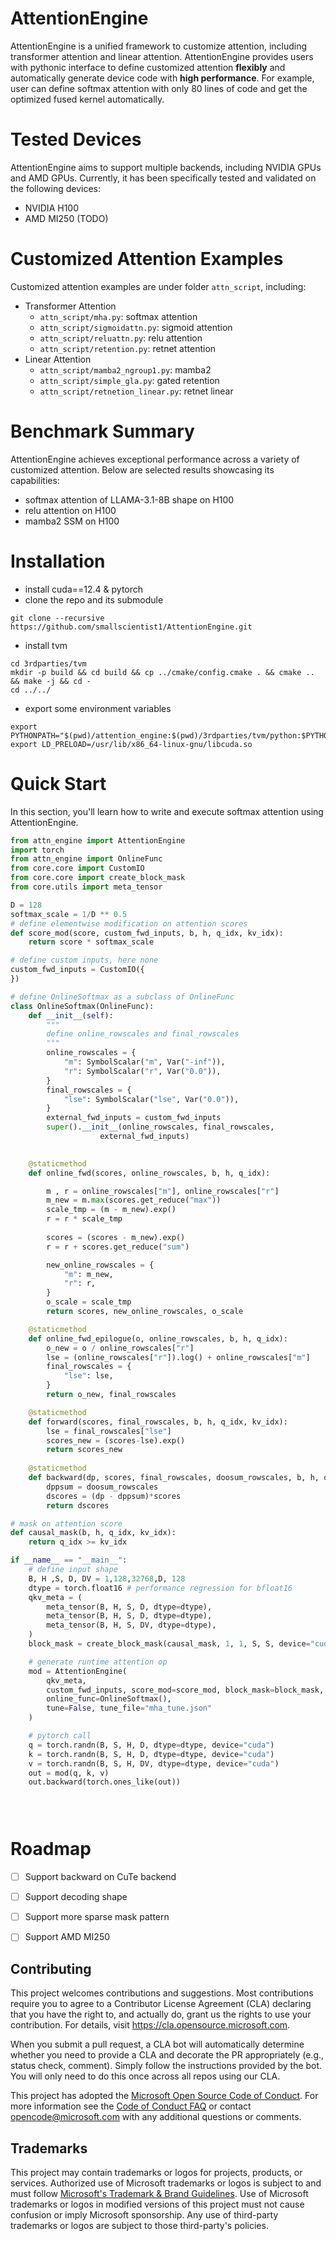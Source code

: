 # AttentionEngine

AttentionEngine is a unified framework to customize attention, including transformer attention and linear attention. AttentionEngine provides users with pythonic interface to define customized attention **flexibly** and automatically generate device code with **high performance**. For example,  user can define softmax attention with only 80 lines of code and get the optimized fused kernel automatically.

# Tested Devices

AttentionEngine aims to support multiple backends, including NVIDIA GPUs and AMD GPUs. Currently, it has been specifically tested and validated on the following devices:
- NVIDIA H100
- AMD MI250 (TODO)

# Customized Attention Examples

Customized attention examples are under folder `attn_script`, including:
+ Transformer Attention
    - `attn_script/mha.py`: softmax attention
    - `attn_script/sigmoidattn.py`: sigmoid attention
    - `attn_script/reluattn.py`: relu attention
    - `attn_script/retention.py`: retnet attention
+ Linear Attention
    - `attn_script/mamba2_ngroup1.py`: mamba2
    - `attn_script/simple_gla.py`: gated retention
    - `attn_script/retnetion_linear.py`: retnet linear

# Benchmark Summary

AttentionEngine achieves exceptional performance across a variety of customized attention. Below are selected results showcasing its capabilities:
- softmax attention of LLAMA-3.1-8B shape on H100
- relu attention on H100
- mamba2 SSM on H100


# Installation
- install cuda==12.4 & pytorch
- clone the repo and its submodule
```
git clone --recursive https://github.com/smallscientist1/AttentionEngine.git
```
- install tvm
```
cd 3rdparties/tvm
mkdir -p build && cd build && cp ../cmake/config.cmake . && cmake .. && make -j && cd -
cd ../../
```
- export some environment variables
```
export PYTHONPATH="$(pwd)/attention_engine:$(pwd)/3rdparties/tvm/python:$PYTHONPATH"
export LD_PRELOAD=/usr/lib/x86_64-linux-gnu/libcuda.so
```

# Quick Start

In this section, you'll learn how to write and execute softmax attention using AttentionEngine.

```python
from attn_engine import AttentionEngine
import torch
from attn_engine import OnlineFunc
from core.core import CustomIO
from core.core import create_block_mask
from core.utils import meta_tensor

D = 128
softmax_scale = 1/D ** 0.5
# define elementwise modification on attention scores
def score_mod(score, custom_fwd_inputs, b, h, q_idx, kv_idx):
    return score * softmax_scale

# define custom inputs, here none
custom_fwd_inputs = CustomIO({
})

# define OnlineSoftmax as a subclass of OnlineFunc
class OnlineSoftmax(OnlineFunc):
    def __init__(self):
        """
        define online_rowscales and final_rowscales
        """
        online_rowscales = {
            "m": SymbolScalar("m", Var("-inf")),
            "r": SymbolScalar("r", Var("0.0")),
        }
        final_rowscales = {
            "lse": SymbolScalar("lse", Var("0.0")),
        }
        external_fwd_inputs = custom_fwd_inputs
        super().__init__(online_rowscales, final_rowscales,
                    external_fwd_inputs)
    

    @staticmethod
    def online_fwd(scores, online_rowscales, b, h, q_idx):

        m , r = online_rowscales["m"], online_rowscales["r"]
        m_new = m.max(scores.get_reduce("max"))
        scale_tmp = (m - m_new).exp()
        r = r * scale_tmp
        
        scores = (scores - m_new).exp()
        r = r + scores.get_reduce("sum")

        new_online_rowscales = {
            "m": m_new,
            "r": r,
        }
        o_scale = scale_tmp
        return scores, new_online_rowscales, o_scale

    @staticmethod
    def online_fwd_epilogue(o, online_rowscales, b, h, q_idx):
        o_new = o / online_rowscales["r"]
        lse = (online_rowscales["r"]).log() + online_rowscales["m"]
        final_rowscales = {
            "lse": lse,
        }
        return o_new, final_rowscales

    @staticmethod
    def forward(scores, final_rowscales, b, h, q_idx, kv_idx):
        lse = final_rowscales["lse"]
        scores_new = (scores-lse).exp()
        return scores_new
    
    @staticmethod
    def backward(dp, scores, final_rowscales, doosum_rowscales, b, h, q_idx, kv_idx):
        dppsum = doosum_rowscales
        dscores = (dp - dppsum)*scores
        return dscores

# mask on attention score
def causal_mask(b, h, q_idx, kv_idx):
    return q_idx >= kv_idx

if __name__ == "__main__":
    # define input shape
    B, H ,S, D, DV = 1,128,32768,D, 128
    dtype = torch.float16 # performance regression for bfloat16
    qkv_meta = (
        meta_tensor(B, H, S, D, dtype=dtype),
        meta_tensor(B, H, S, D, dtype=dtype),
        meta_tensor(B, H, S, DV, dtype=dtype),
    )
    block_mask = create_block_mask(causal_mask, 1, 1, S, S, device="cuda")

    # generate runtime attention op
    mod = AttentionEngine(
        qkv_meta,
        custom_fwd_inputs, score_mod=score_mod, block_mask=block_mask,
        online_func=OnlineSoftmax(),
        tune=False, tune_file="mha_tune.json"
    )

    # pytorch call
    q = torch.randn(B, S, H, D, dtype=dtype, device="cuda")
    k = torch.randn(B, S, H, D, dtype=dtype, device="cuda")
    v = torch.randn(B, S, H, DV, dtype=dtype, device="cuda")
    out = mod(q, k, v)
    out.backward(torch.ones_like(out))


    
```

# Roadmap
- [ ] Support backward on CuTe backend 
- [ ] Support decoding shape
- [ ] Support more sparse mask pattern
- [ ] Support AMD MI250


## Contributing

This project welcomes contributions and suggestions.  Most contributions require you to agree to a
Contributor License Agreement (CLA) declaring that you have the right to, and actually do, grant us
the rights to use your contribution. For details, visit https://cla.opensource.microsoft.com.

When you submit a pull request, a CLA bot will automatically determine whether you need to provide
a CLA and decorate the PR appropriately (e.g., status check, comment). Simply follow the instructions
provided by the bot. You will only need to do this once across all repos using our CLA.

This project has adopted the [Microsoft Open Source Code of Conduct](https://opensource.microsoft.com/codeofconduct/).
For more information see the [Code of Conduct FAQ](https://opensource.microsoft.com/codeofconduct/faq/) or
contact [opencode@microsoft.com](mailto:opencode@microsoft.com) with any additional questions or comments.

## Trademarks

This project may contain trademarks or logos for projects, products, or services. Authorized use of Microsoft 
trademarks or logos is subject to and must follow 
[Microsoft's Trademark & Brand Guidelines](https://www.microsoft.com/en-us/legal/intellectualproperty/trademarks/usage/general).
Use of Microsoft trademarks or logos in modified versions of this project must not cause confusion or imply Microsoft sponsorship.
Any use of third-party trademarks or logos are subject to those third-party's policies.

